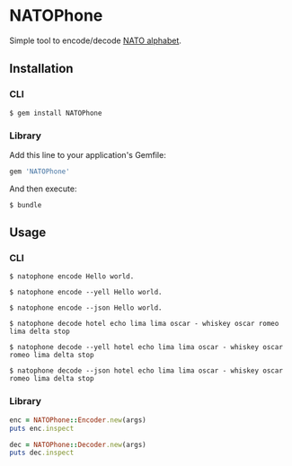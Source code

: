# NATOPhone

Simple tool to encode/decode [NATO alphabet](https://en.wikipedia.org/wiki/NATO_phonetic_alphabet).

## Installation

### CLI

    $ gem install NATOPhone

### Library

Add this line to your application's Gemfile:

```ruby
gem 'NATOPhone'
```

And then execute:

    $ bundle

## Usage

### CLI

    $ natophone encode Hello world.

    $ natophone encode --yell Hello world.

    $ natophone encode --json Hello world.

    $ natophone decode hotel echo lima lima oscar - whiskey oscar romeo lima delta stop

    $ natophone decode --yell hotel echo lima lima oscar - whiskey oscar romeo lima delta stop

    $ natophone decode --json hotel echo lima lima oscar - whiskey oscar romeo lima delta stop

### Library

```ruby
enc = NATOPhone::Encoder.new(args)
puts enc.inspect
```  

```ruby
dec = NATOPhone::Decoder.new(args)
puts dec.inspect
```  
